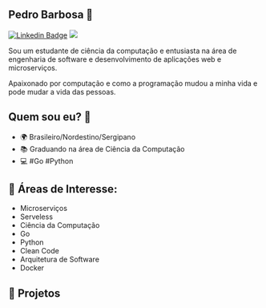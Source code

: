 ## Pedro Barbosa 👋

[![Linkedin Badge](https://img.shields.io/badge/-Pedro%20Barbosa-3333cc?style=flat-square&logo=Linkedin&logoColor=white&link=https://www.linkedin.com/in/pedrobbarbosa/)](https://www.linkedin.com/in/pedrobbarbosa/)
<a href="mailto:pedro.barbosa.dev@gmail.com">
 <img src="https://img.shields.io/badge/-Email-c14438?style=flat-square&logo=Gmail&logoColor=white" />
</a>

Sou um estudante de ciência da computação e entusiasta na área de engenharia de software e desenvolvimento de aplicações web e microserviços. 

Apaixonado por computação e como a programação mudou a minha vida e pode mudar a vida das pessoas.

## Quem sou eu? 💬
- 🌍 Brasileiro/Nordestino/Sergipano
- 📚 Graduando na área de Ciência da Computação
- 💻 #Go #Python

## 🌱 Áreas de Interesse:
- Microserviços
- Serveless
- Ciência da Computação
- Go
- Python
- Clean Code
- Arquitetura de Software
- Docker

## 🔭 Projetos


<!--
**pedrobbarbosa/pedrobbarbosa** is a ✨ _special_ ✨ repository because its `README.md` (this file) appears on your GitHub profile.

Here are some ideas to get you started:

- 🔭 I’m currently working on ...
- 🌱 I’m currently learning ...
- 👯 I’m looking to collaborate on ...
- 🤔 I’m looking for help with ...
- 💬 Ask me about ...
- 📫 How to reach me: ...
- 😄 Pronouns: ...
- ⚡ Fun fact: ...
-->
